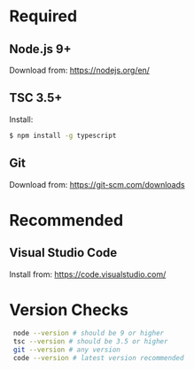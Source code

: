 # Required

## Node.js 9+
Download from: https://nodejs.org/en/

## TSC 3.5+
Install:
```bash
$ npm install -g typescript
```

## Git
Download from: https://git-scm.com/downloads

# Recommended

## Visual Studio Code
Install from: https://code.visualstudio.com/

# Version Checks
```bash
 node --version # should be 9 or higher
 tsc --version # should be 3.5 or higher
 git --version # any version
 code --version # latest version recommended
```


